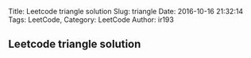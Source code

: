 Title: Leetcode triangle solution
Slug: triangle
Date: 2016-10-16 21:32:14
Tags: LeetCode,
Category: LeetCode
Author: ir193


## Leetcode triangle solution
